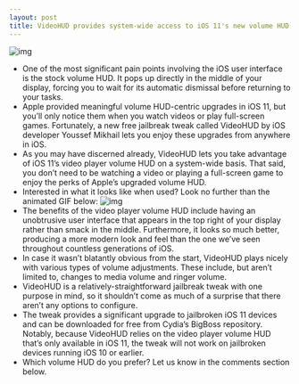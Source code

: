 ```yaml
---
layout: post
title: VideoHUD provides system-wide access to iOS 11's new volume HUD
---
```

![img](http://media.idownloadblog.com/wp-content/uploads/2018/03/VideoHUD.jpg)
* One of the most significant pain points involving the iOS user interface is the stock volume HUD. It pops up directly in the middle of your display, forcing you to wait for its automatic dismissal before returning to your tasks.
* Apple provided meaningful volume HUD-centric upgrades in iOS 11, but you’ll only notice them when you watch videos or play full-screen games. Fortunately, a new free jailbreak tweak called VideoHUD by iOS developer Youssef Mikhail lets you enjoy these upgrades from anywhere in iOS.
* As you may have discerned already, VideoHUD lets you take advantage of iOS 11’s video player volume HUD on a system-wide basis. That said, you don’t need to be watching a video or playing a full-screen game to enjoy the perks of Apple’s upgraded volume HUD.
* Interested in what it looks like when used? Look no further than the animated GIF below:
![img](http://media.idownloadblog.com/wp-content/uploads/2018/03/VideoHUD-GIF.gif)
* The benefits of the video player volume HUD include having an unobtrusive user interface that appears in the top right of your display rather than smack in the middle. Furthermore, it looks so much better, producing a more modern look and feel than the one we’ve seen throughout countless generations of iOS.
* In case it wasn’t blatantly obvious from the start, VideoHUD plays nicely with various types of volume adjustments. These include, but aren’t limited to, changes to media volume and ringer volume.
* VideoHUD is a relatively-straightforward jailbreak tweak with one purpose in mind, so it shouldn’t come as much of a surprise that there aren’t any options to configure.
* The tweak provides a significant upgrade to jailbroken iOS 11 devices and can be downloaded for free from Cydia’s BigBoss repository. Notably, because VideoHUD relies on the video player volume HUD that’s only available in iOS 11, the tweak will not work on jailbroken devices running iOS 10 or earlier.
* Which volume HUD do you prefer? Let us know in the comments section below.

